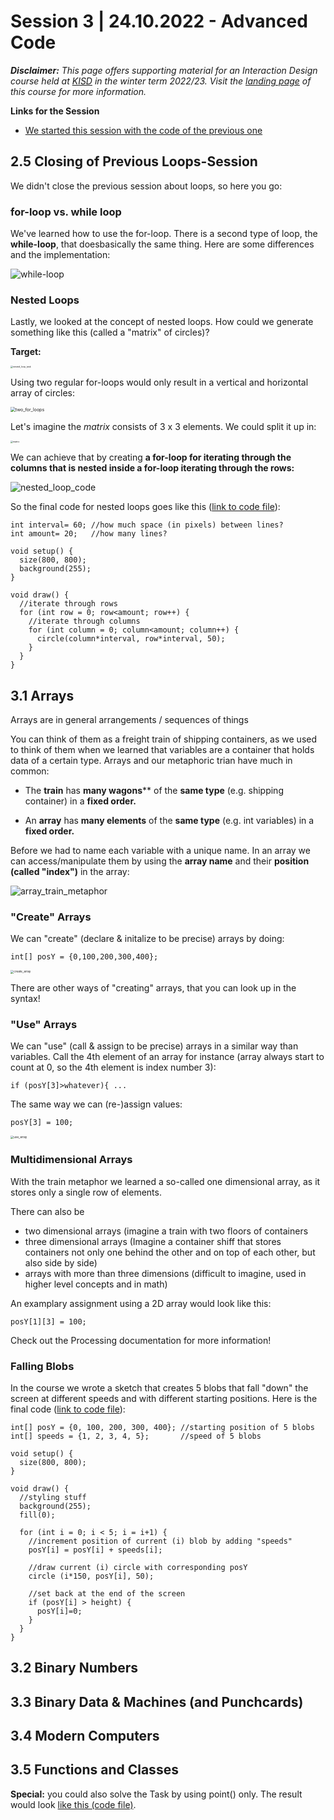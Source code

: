# Session 3 | 24.10.2022 - Advanced Code

***Disclaimer:*** *This page offers supporting material for an Interaction Design course held at [KISD](https://kisd.de) in the winter term 2022/23. Visit the [landing page](https://github.com/KISDinteractive/fundamentals22w) of this course for more information.*

**Links for the Session**

- [We started this session with the code of the previous one](src/Code1_grid/Code1_grid.pde)

## 2.5 Closing of Previous Loops-Session

We didn't close the previous session about loops, so here you go:

### for-loop vs. while loop

We've learned how to use the for-loop. There is a second type of loop, the **while-loop**, that doesbasically the same thing. Here are some differences and the implementation:

![while-loop](img/while-loop.jpg)



### Nested Loops

Lastly, we looked at the concept of nested loops. How could we generate something like this (called a "matrix" of circles)?

**Target:**

<img src="img/nested_loop_task.jpg" alt="nested_loop_task" style="zoom: 25%;" />



Using two regular for-loops would only result in a vertical and horizontal array of circles:

<img src="img/two_for_loops.jpg" alt="two_for_loops" style="zoom:50%;" />



Let's imagine the *matrix* consists of 3 x 3 elements. We could split it up in:

<img src="img/matrix.jpg" alt="matrix" style="zoom: 25%;" />

We can achieve that by creating **a for-loop for iterating through the columns that is nested inside a for-loop iterating through the rows:**

![nested_loop_code](img/nested_loop_code.jpg)



So the final code for nested loops goes like this ([link to code file](src/Code2_NestedLoops/Code2_NestedLoops.pde)):

```processing
int interval= 60; //how much space (in pixels) between lines?
int amount= 20;   //how many lines?

void setup() {
  size(800, 800);
  background(255);
}

void draw() {  
  //iterate through rows
  for (int row = 0; row<amount; row++) {
    //iterate through columns
    for (int column = 0; column<amount; column++) {
      circle(column*interval, row*interval, 50);
    }
  }
}
```



## 3.1 Arrays

Arrays are in general arrangements / sequences of things

You can think of them as a freight train of shipping containers, as we used to think of them when we learned that variables are a container that holds data of a certain type. Arrays and our metaphoric trian have much in common:

- The **train** has **many wagons**** of the **same type** (e.g. shipping container) in a **fixed order.**

- An **array** has **many elements** of the **same type** (e.g. int variables) in a **fixed order.**



Before we had to name each variable with a unique name. In an array we can access/manipulate them by using the **array name** and their **position (called "index")** in the array:

![array_train_metaphor](img/array_train_metaphor.jpg)



### "Create" Arrays

We can "create" (declare & initalize to be precise) arrays by doing:

```processing
int[] posY = {0,100,200,300,400};
```

<img src="img/create_array.jpg" alt="create_array" style="zoom:33%;" />

There are other ways of "creating" arrays, that you can look up in the syntax!

### "Use" Arrays

We can "use" (call & assign to be precise) arrays in a similar way than variables. Call the 4th element of an array for instance (array always start to count at 0, so the 4th element is index number 3):

```processing
if (posY[3]>whatever){ ...
```

The same way we can (re-)assign values:

```processing
posY[3] = 100;
```

<img src="img/use_array.jpg" alt="use_array" style="zoom:33%;" />



### Multidimensional Arrays

With the train metaphor we learned a so-called one dimensional array, as it stores only a single row of elements.

There can also be 

- two dimensional arrays (imagine a train with two floors of containers
- three dimensional arrays (Imagine a container shiff that stores containers not only one behind the other and on top of each other, but also side by side)
- arrays with more than three dimensions (difficult to imagine, used in higher level concepts and in math)

An examplary assignment using a 2D array would look like this: 

```processing
posY[1][3] = 100;
```

Check out the Processing documentation for more information!



### Falling Blobs

In the course we wrote a sketch that creates 5 blobs that fall "down" the screen at different speeds and with different starting positions. Here is the final code ([link to code file](src/Code4_FallingBlobs/Code4_FallingBlobs.pde)):

```processing
int[] posY = {0, 100, 200, 300, 400}; //starting position of 5 blobs
int[] speeds = {1, 2, 3, 4, 5};       //speed of 5 blobs

void setup() {
  size(800, 800);
}

void draw() {
  //styling stuff
  background(255);
  fill(0);

  for (int i = 0; i < 5; i = i+1) {
    //increment position of current (i) blob by adding "speeds"
    posY[i] = posY[i] + speeds[i];

    //draw current (i) circle with corresponding posY
    circle (i*150, posY[i], 50);
    
    //set back at the end of the screen
    if (posY[i] > height) {
      posY[i]=0;
    }
  }
}
```



## 3.2 Binary Numbers

## 3.3 Binary Data & Machines (and Punchcards)

## 3.4 Modern Computers

## 3.5 Functions and Classes



**Special:** you could also solve the Task by using point() only. The result would look [like this (code file)](src/Code_5_myRect_alternativeVersionUsingPoints/Code_5_myRect_alternativeVersionUsingPoints.pde).

